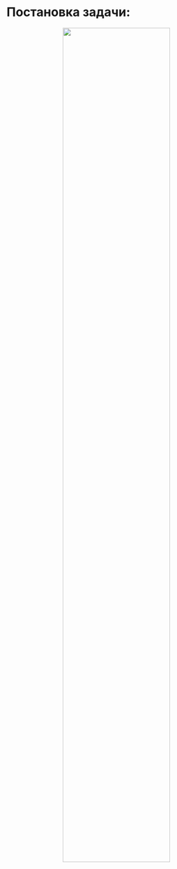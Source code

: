 # Постановка задачи:

<p align="center">
  <img src="https://i.imgur.com/Bsstli6.png" width="70%"/>
</p>

